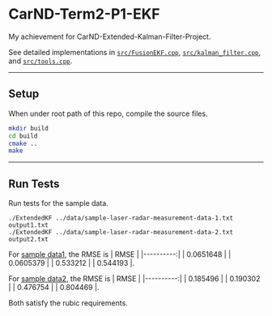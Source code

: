# CarND-Term2-P1-EKF

My achievement for CarND-Extended-Kalman-Filter-Project.

See detailed implementations in [`src/FusionEKF.cpp`](src/FusionEKF.cpp), [`src/kalman_filter.cpp`](src/kalman_filter.cpp), and [`src/tools.cpp`](src/tools.cpp).

---
## Setup

When under root path of this repo, compile the source files.
```bash
mkdir build
cd build
cmake ..
make
```

---
## Run Tests

Run tests for the sample data.
```
./ExtendedKF ../data/sample-laser-radar-measurement-data-1.txt output1.txt
./ExtendedKF ../data/sample-laser-radar-measurement-data-2.txt output2.txt
```

For [sample data1](data/sample-laser-radar-measurement-data-1.txt), the RMSE is
| RMSE      |
|----------:|
| 0.0651648 |
| 0.0605379 |
| 0.533212  |
| 0.544193  |.

For [sample data2](data/sample-laser-radar-measurement-data-2.txt), the RMSE is
| RMSE      |
|----------:|
| 0.185496  |
| 0.190302  |
| 0.476754  |
| 0.804469  |.

Both satisfy the rubic requirements.
